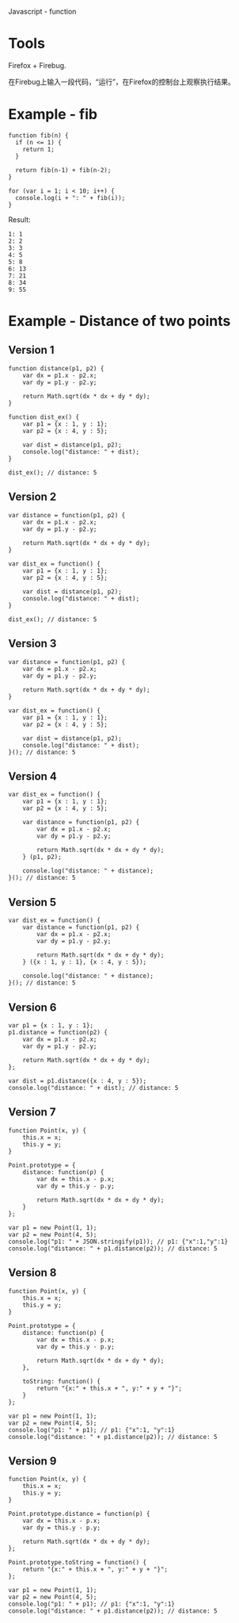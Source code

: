 Javascript - function

# Tools

Firefox + Firebug.

在Firebug上输入一段代码，“运行”，在Firefox的控制台上观察执行结果。

# Example - fib

    function fib(n) {
      if (n <= 1) {
        return 1;
      }
      
      return fib(n-1) + fib(n-2);
    }

    for (var i = 1; i < 10; i++) {
      console.log(i + ": " + fib(i));
    }

Result:  

    1: 1 
    2: 2 
    3: 3 
    4: 5 
    5: 8 
    6: 13 
    7: 21 
    8: 34 
    9: 55

# Example - Distance of two points

## Version 1

    function distance(p1, p2) {
        var dx = p1.x - p2.x;
        var dy = p1.y - p2.y;

        return Math.sqrt(dx * dx + dy * dy);
    }

    function dist_ex() {
        var p1 = {x : 1, y : 1};
        var p2 = {x : 4, y : 5};

        var dist = distance(p1, p2);
        console.log("distance: " + dist);
    }

    dist_ex(); // distance: 5

## Version 2

    var distance = function(p1, p2) {
        var dx = p1.x - p2.x;
        var dy = p1.y - p2.y;

        return Math.sqrt(dx * dx + dy * dy);
    }

    var dist_ex = function() {
        var p1 = {x : 1, y : 1};
        var p2 = {x : 4, y : 5};

        var dist = distance(p1, p2);
        console.log("distance: " + dist);
    }

    dist_ex(); // distance: 5

## Version 3

    var distance = function(p1, p2) {
        var dx = p1.x - p2.x;
        var dy = p1.y - p2.y;

        return Math.sqrt(dx * dx + dy * dy);
    }

    var dist_ex = function() {
        var p1 = {x : 1, y : 1};
        var p2 = {x : 4, y : 5};

        var dist = distance(p1, p2);
        console.log("distance: " + dist);
    }(); // distance: 5

## Version 4

    var dist_ex = function() {
        var p1 = {x : 1, y : 1};
        var p2 = {x : 4, y : 5};

        var distance = function(p1, p2) {
            var dx = p1.x - p2.x;
            var dy = p1.y - p2.y;

            return Math.sqrt(dx * dx + dy * dy);
        } (p1, p2);

        console.log("distance: " + distance);
    }(); // distance: 5

## Version 5

    var dist_ex = function() {
        var distance = function(p1, p2) {
            var dx = p1.x - p2.x;
            var dy = p1.y - p2.y;

            return Math.sqrt(dx * dx + dy * dy);
        } ({x : 1, y : 1}, {x : 4, y : 5});

        console.log("distance: " + distance);
    }(); // distance: 5

## Version 6

    var p1 = {x : 1, y : 1};
    p1.distance = function(p2) {
        var dx = p1.x - p2.x;
        var dy = p1.y - p2.y;

        return Math.sqrt(dx * dx + dy * dy);
    };

    var dist = p1.distance({x : 4, y : 5});
    console.log("distance: " + dist); // distance: 5

## Version 7

    function Point(x, y) {
        this.x = x;
        this.y = y;
    }

    Point.prototype = {
        distance: function(p) {
            var dx = this.x - p.x;
            var dy = this.y - p.y;

            return Math.sqrt(dx * dx + dy * dy);
        }
    };

    var p1 = new Point(1, 1);
    var p2 = new Point(4, 5);
    console.log("p1: " + JSON.stringify(p1)); // p1: {"x":1,"y":1} 
    console.log("distance: " + p1.distance(p2)); // distance: 5

## Version 8

    function Point(x, y) {
        this.x = x;
        this.y = y;
    }

    Point.prototype = {
        distance: function(p) {
            var dx = this.x - p.x;
            var dy = this.y - p.y;

            return Math.sqrt(dx * dx + dy * dy);
        },

        toString: function() {
            return "{x:" + this.x + ", y:" + y + "}";
        }
    };

    var p1 = new Point(1, 1);
    var p2 = new Point(4, 5);
    console.log("p1: " + p1); // p1: {"x":1, "y":1} 
    console.log("distance: " + p1.distance(p2)); // distance: 5

## Version 9

    function Point(x, y) {
        this.x = x;
        this.y = y;
    }

    Point.prototype.distance = function(p) {
        var dx = this.x - p.x;
        var dy = this.y - p.y;

        return Math.sqrt(dx * dx + dy * dy);
    };

    Point.prototype.toString = function() {
        return "{x:" + this.x + ", y:" + y + "}";
    };

    var p1 = new Point(1, 1);
    var p2 = new Point(4, 5);
    console.log("p1: " + p1); // p1: {"x":1, "y":1} 
    console.log("distance: " + p1.distance(p2)); // distance: 5
